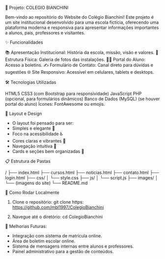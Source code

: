🏫 Projeto: COLEGIO BIANCHINI

Bem-vindo ao repositório do Website do Colégio Bianchini!
Este projeto é um site institucional desenvolvido para uma escola fictícia, oferecendo uma plataforma moderna e responsiva para apresentar informações importantes a alunos, pais, professores e visitantes.


✨ Funcionalidades

📚 Apresentação Institucional: História da escola, missão, visão e valores.
🏫 Estrutura Física: Galeria de fotos das instalações.
👨‍🎓 Portal do Aluno: Acesso a boletins.
✍️ Formulário de Contato: Canal direto para dúvidas e sugestões 
🌐 Site Responsivo: Acessível em celulares, tablets e desktops.


🛠️ Tecnologias Utilizadas

HTML5
CSS3 (com Bootstrap para responsividade)
JavaScript
PHP (opcional, para formulários dinâmicos)
Banco de Dados (MySQL) (se houver portal do aluno)
Ícones: FontAwesome ou emojis.


🎨 Layout e Design

- O layout foi pensado para ser:
- Simples e elegante 🧩
- Foco na acessibilidade ♿
- Cores claras e vibrantes 🎨
- Navegação intuitiva 🧭
- Cards e seções bem organizadas 📑


📋 Estrutura de Pastas

/
├── index.html
├── cursos.html
├── noticias.html
├── contato.html
├── login.html
├── css/
│   └── style.css
├── js/
│   └── script.js
├── images/
│   └── (imagens do site)
└── README.md


🚀 Como Rodar Localmente

1. Clone o repositório: git clone https: https://github.com/mbl1997/ColegioBianchini

2. Navegue até o diretório: cd ColegioBianchini


🎯 Melhorias Futuras:

- Integração com sistema de matrícula online.
- Área de boletim escolar online.
- Sistema de mensagens internas entre alunos e professores.
- Painel administrativo para a gestão de conteúdos.
